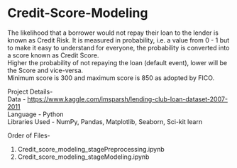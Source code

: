 # Credit-Score-Modeling

The likelihood that a borrower would not repay their loan to the lender is known as Credit Risk. It is measured in probability, i.e. a value from 0 - 1 but to make it easy to understand for everyone, the probability is converted into a score known as Credit Score.  
Higher the probability of not repaying the loan (default event), lower will be the Score and vice-versa.  
Minimum score is 300 and maximum score is 850 as adopted by FICO.

Project Details-  
Data - https://www.kaggle.com/imsparsh/lending-club-loan-dataset-2007-2011  
Language - Python  
Libraries Used - NumPy, Pandas, Matplotlib, Seaborn, Sci-kit learn  

Order of Files-  
1. Credit_score_modeling_stagePreprocessing.ipynb  
2. Credit_score_modeling_stageModeling.ipynb  
